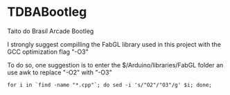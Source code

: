 # TDBABootleg
Taito do Brasil Arcade Bootleg  
  
I strongly suggest compilling the FabGL library used in this project with the GCC optimization flag "-O3"
  
To do so, one suggestion is to enter the $/Arduino/libraries/FabGL folder an use awk to replace "-O2" with "-O3"  
  
```
for i in `find -name "*.cpp"`; do sed -i 's/"O2"/"O3"/g' $i; done;
```
  

